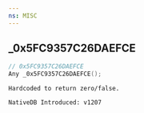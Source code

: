 ```yaml
---
ns: MISC
---
```

## _0x5FC9357C26DAEFCE

```c
// 0x5FC9357C26DAEFCE
Any _0x5FC9357C26DAEFCE();
```

```
Hardcoded to return zero/false.

NativeDB Introduced: v1207
```

